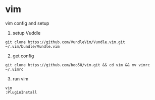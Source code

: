 # vim
vim config and setup

1. setup Vuddle
```
git clone https://github.com/VundleVim/Vundle.vim.git ~/.vim/bundle/Vundle.vim
```

2. get config
```
git clone https://github.com/boo50/vim.git && cd vim && mv vimrc ~/.vimrc
```

3. run vim
```
vim
:PluginInstall
```
